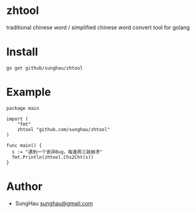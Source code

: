 # zhtool
traditional chinese word / simplified chinese word convert tool for golang

# Install
```
go get github/sunghau/zhtool
```

# Example
```
package main

import (
	"fmt"
	zhtool "github.com/sunghau/zhtool"
)

func main() {
  s := "遇到一个诡异Bug，每逢周三就崩溃"
  fmt.Println(zhtool.Chs2Cht(s))
}
```

# Author
* SungHau <sunghau@gmail.com>
